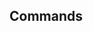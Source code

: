 <!-- Space: ZshHacker -->
<!-- Parent: Project -->
<!-- Title: Commands -->

<!-- Label: ZshHacker -->
<!-- Label: Project -->
<!-- Label: Commands -->
<!-- Include: docs/disclaimer.md -->
<!-- Include: ac:toc -->

## Commands
